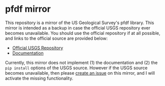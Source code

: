 # pfdf mirror

This repository is a mirror of the US Geological Survey's pfdf library. This mirror is intended as a backup in case the official USGS repository ever becomes unavailable. You should use the official repository if at all possible, and links to the official source are provided below:

* [Official USGS Repository](https://code.usgs.gov/ghsc/lhp/pfdf.git)
* [Documentation](https://ghsc.code-pages.usgs.gov/lhp/pfdf/)

Currently, this mirror does not implement (1) the documentation and (2) the `pip install` options of the USGS source. However if the USGS source becomes unavailable, then please [create an issue](https://github.com/JonKing93/pfdf/issues/new) on this mirror, and I will activate the missing functionality.